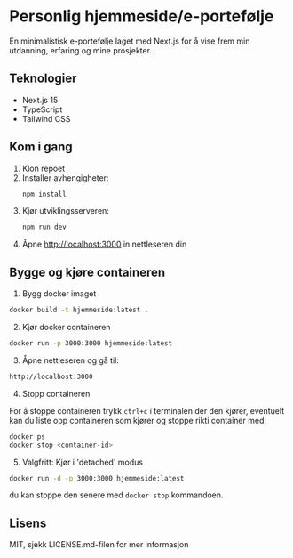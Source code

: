 # Personlig hjemmeside/e-portefølje

En minimalistisk e-portefølje laget med Next.js for å vise frem min utdanning, erfaring og mine prosjekter.

## Teknologier

- Next.js 15
- TypeScript
- Tailwind CSS

## Kom i gang

1. Klon repoet
2. Installer avhengigheter:
   ```bash
   npm install
   ```
3. Kjør utviklingsserveren:
   ```bash
   npm run dev
   ```
4. Åpne [http://localhost:3000](http://localhost:3000) in nettleseren din

## Bygge og kjøre containeren

1. Bygg docker imaget

```bash
docker build -t hjemmeside:latest .
```

2. Kjør docker containeren

```bash
docker run -p 3000:3000 hjemmeside:latest
```

3. Åpne nettleseren og gå til:

```bash
http://localhost:3000
```

4. Stopp containeren

For å stoppe containeren trykk `ctrl+c` i terminalen der den kjører, eventuelt kan du liste opp containeren som kjører og stoppe rikti container med:

```bash
docker ps
docker stop <container-id>
```

5. Valgfritt: Kjør i 'detached' modus

```bash
docker run -d -p 3000:3000 hjemmeside:latest
```

du kan stoppe den senere med `docker stop` kommandoen.

## Lisens

MIT, sjekk LICENSE.md-filen for mer informasjon

